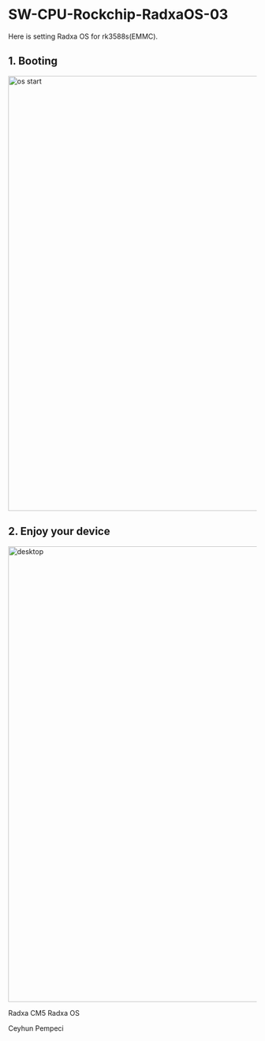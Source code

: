 # SW-CPU-Rockchip-RadxaOS-03

Here is setting Radxa OS for rk3588s(EMMC). 

## 1. Booting

<img width="883" alt="os start" src="https://github.com/user-attachments/assets/019f5a4d-37d8-42ee-a0e8-9918cd874f05" />


## 2. Enjoy your device

<img width="925" alt="desktop" src="https://github.com/user-attachments/assets/d2c1c05f-c17e-4d8a-a342-936c3abd74ad" />

Radxa CM5 Radxa OS

Ceyhun Pempeci
